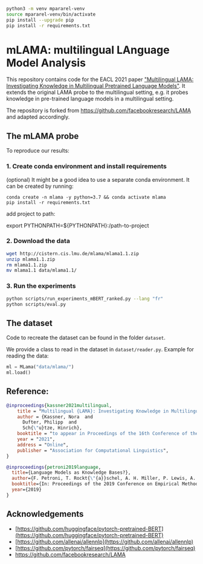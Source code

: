 ```bash
python3 -m venv mpararel-venv
source mpararel-venv/bin/activate
pip install --upgrade pip
pip install -r requirements.txt
```


# mLAMA: multilingual LAnguage Model Analysis

This repository contains code for the EACL 2021 paper ["Multilingual LAMA: Investigating Knowledge in Multilingual Pretrained Language Models"](https://arxiv.org/abs/2102.00894).
It extends the original LAMA probe to the multilingual setting, e.g. it probes knowledge in pre-trained language models in a multilingual setting.

The repository is forked from https://github.com/facebookresearch/LAMA and adapted accordingly. 

## The mLAMA probe

To reproduce our results:

### 1. Create conda environment and install requirements

(optional) It might be a good idea to use a separate conda environment. It can be created by running:
```
conda create -n mlama -y python=3.7 && conda activate mlama
pip install -r requirements.txt
```

add project to path:

export PYTHONPATH=${PYTHONPATH}:/path-to-project

### 2. Download the data


```bash
wget http://cistern.cis.lmu.de/mlama/mlama1.1.zip
unzip mlama1.1.zip
rm mlama1.1.zip
mv mlama1.1 data/mlama1.1/
```

### 3. Run the experiments

```bash
python scripts/run_experiments_mBERT_ranked.py --lang "fr"
python scripts/eval.py
```

## The dataset

Code to recreate the dataset can be found in the folder `dataset`. 

We provide a class to read in the dataset in `dataset/reader.py`. Example for reading the data: 
```python
ml = MLama("data/mlama/")
ml.load()
```

## Reference:

```bibtex
@inproceedings{kassner2021multilingual,
    title = "Multilingual {LAMA}: Investigating Knowledge in Multilingual Pretrained Language Models",
    author = {Kassner, Nora  and
      Dufter, Philipp  and
      Sch{\"u}tze, Hinrich},
    booktitle = "to appear in Proceedings of the 16th Conference of the European Chapter of the Association for Computational Linguistics",
    year = "2021",
    address = "Online",
    publisher = "Association for Computational Linguistics",
}

@inproceedings{petroni2019language,
  title={Language Models as Knowledge Bases?},
  author={F. Petroni, T. Rockt{\"{a}}schel, A. H. Miller, P. Lewis, A. Bakhtin, Y. Wu and S. Riedel},
  booktitle={In: Proceedings of the 2019 Conference on Empirical Methods in Natural Language Processing (EMNLP), 2019},
  year={2019}
}
```

## Acknowledgements

* [https://github.com/huggingface/pytorch-pretrained-BERT](https://github.com/huggingface/pytorch-pretrained-BERT)
* [https://github.com/allenai/allennlp](https://github.com/allenai/allennlp)
* [https://github.com/pytorch/fairseq](https://github.com/pytorch/fairseq)
* https://github.com/facebookresearch/LAMA

